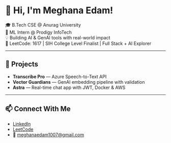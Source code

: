  # 👋 Hi, I'm Meghana Edam!  
    
🎓 B.Tech CSE @ Anurag University        
🧠 ML Intern @ Prodigy InfoTech     
💡 Building AI & GenAI tools with real-world impact       
🎯 LeetCode: 1617 | SIH College Level Finalist | Full Stack + AI Explorer    
   
---

## 🚀 Projects
- **Transcribe Pro** — Azure Speech-to-Text API  
- **Vector Guardians** — GenAI embedding pipeline with validation  
- **Astra** — Real-time chat app with JWT, Docker & AWS

---

## 📫 Connect With Me
- [LinkedIn](https://linkedin.com/in/meghana-edam-849b11300)  
- [LeetCode](https://leetcode.com/Meghsedam/)  
- 📧 meghanaedam1007@gmail.com
